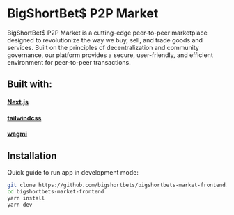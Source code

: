 # BigShortBet$ P2P Market

BigShortBet$ P2P Market is a cutting-edge peer-to-peer marketplace designed to revolutionize the way we buy, sell, and trade goods and services. Built on the principles of decentralization and community governance, our platform provides a secure, user-friendly, and efficient environment for peer-to-peer transactions.

## Built with:

#### [Next.js](https://nextjs.org/)

#### [tailwindcss](https://tailwindcss.com/)

#### [wagmi](https://wagmi.sh/)

## Installation

Quick guide to run app in development mode:

```bash
git clone https://github.com/bigshortbets/bigshortbets-market-frontend.git
cd bigshortbets-market-frontend
yarn install
yarn dev
```
